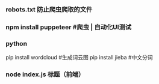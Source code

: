 ### robots.txt 防止爬虫爬取的文件

### npm install puppeteer #爬虫 | 自动化UI测试

### python
  pip install wordcloud #生成词云图
  pip install jieba #中文分词


### node index.js 标题（前端）